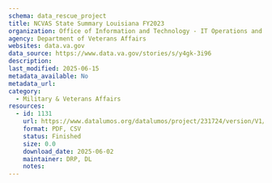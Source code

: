 ```yaml
---
schema: data_rescue_project 
title: NCVAS State Summary Louisiana FY2023
organization: Office of Information and Technology - IT Operations and Services (ITOPS)
agency: Department of Veterans Affairs
websites: data.va.gov
data_source: https://www.data.va.gov/stories/s/y4gk-3i96
description: 
last_modified: 2025-06-15
metadata_available: No
metadata_url: 
category:
  - Military & Veterans Affairs 
resources:
  - id: 1131
    url: https://www.datalumos.org/datalumos/project/231724/version/V1/view
    format: PDF, CSV
    status: Finished
    size: 0.0
    download_date: 2025-06-02
    maintainer: DRP, DL
    notes: 
---
```

